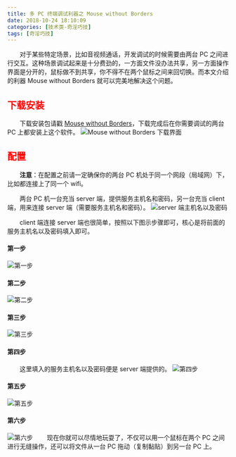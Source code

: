 ```yaml
---
title: 多 PC 终端调试利器之 Mouse without Borders
date: 2018-10-24 18:10:09
categories: [技术类-奇淫巧技]
tags: [奇淫巧技]
---
```

&emsp;&emsp;对于某些特定场景，比如音视频通话，开发调试的时候需要由两台 PC 之间进行交互。这种场景调试起来是十分费劲的，一方面文件没办法共享，另一方面操作界面是分开的，鼠标做不到共享，你不得不在两个鼠标之间来回切换。而本文介绍的利器 Mouse without Borders 就可以完美地解决这个问题。

## <font style="color: #f00;">下载安装</font>
&emsp;&emsp;下载安装包请戳 [Mouse without Borders](https://www.microsoft.com/en-us/download/details.aspx?id=35460)，下载完成后在你需要调试的两台 PC 上都安装上这个软件。
![Mouse without Borders 下载界面](mouseWithoutBorders/1.png)

## <font style="color: #f00;">配置</font>
&emsp;&emsp;**注意**：在配置之前请一定确保你的两台 PC 机处于同一个网段（局域网）下，比如都连接上了同一个 wifi。

&emsp;&emsp;两台 PC 机一台充当 server 端，提供服务主机名和密码，另一台充当 client 端，用来连接 server 端（需要服务主机名和密码）。
![server 端主机名以及密码](mouseWithoutBorders/2-1.png)

&emsp;&emsp;client 端连接 server 端也很简单，按照以下图示步骤即可，核心是将前面的服务主机名以及密码填入即可。
#### 第一步
![第一步](mouseWithoutBorders/2-2.png)
#### 第二步
![第二步](mouseWithoutBorders/2-3.png)
#### 第三步
![第三步](mouseWithoutBorders/2-4.png)
#### 第四步
&emsp;&emsp;这里填入的服务主机名以及密码便是 server 端提供的。
![第四步](mouseWithoutBorders/2-5.png)
#### 第五步
![第五步](mouseWithoutBorders/2-6.png)
#### 第六步
![第六步](mouseWithoutBorders/2-7.png)
&emsp;&emsp;现在你就可以尽情地玩耍了，不仅可以用一个鼠标在两个 PC 之间进行无缝操作，还可以将文件从一台 PC 拖动（复制黏贴）到另一台 PC 上。